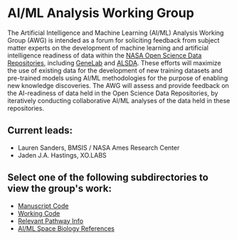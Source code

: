 # AI/ML Analysis Working Group

The Artificial Intelligence and Machine Learning (AI/ML) Analysis Working Group (AWG) is intended as a forum for soliciting feedback from subject matter experts on the development of machine learning and artificial intelligence readiness of data within the [NASA Open Science Data Repositories](https://osdr.nasa.gov/bio/repo/), including [GeneLab](https://genelab.nasa.gov/) and [ALSDA](https://osdr.nasa.gov/bio/about/alsda.html). These efforts will maximize the use of existing data for the development of new training datasets and pre-trained models using AI/ML methodologies for the purpose of enabling new knowledge discoveries. The AWG will assess and provide feedback on the AI-readiness of data held in the Open Science Data Repositories, by iteratively conducting collaborative AI/ML analyses of the data held in these repositories.

## Current leads:
- Lauren Sanders, BMSIS / NASA Ames Research Center
- Jaden J.A. Hastings, XO.LABS

## Select one of the following subdirectories to view the group's work:
- [Manuscript Code](Manuscript_Code)
- [Working Code](Working_Code)
- [Relevant Pathway Info](Relevant_Pathway_Info)
- [AI/ML Space Biology References](AI-ML_Space_Biology_References)
